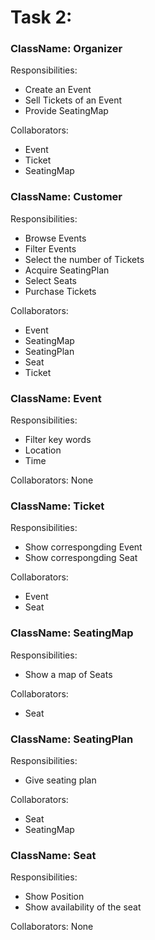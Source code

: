 # Task 2:
### ClassName: Organizer

Responsibilities:
* Create an Event
* Sell Tickets of an Event
* Provide SeatingMap

Collaborators:
* Event
* Ticket
* SeatingMap

### ClassName: Customer

Responsibilities:
* Browse Events
* Filter Events
* Select the number of Tickets
* Acquire SeatingPlan
* Select Seats
* Purchase Tickets

Collaborators:
* Event
* SeatingMap
* SeatingPlan
* Seat
* Ticket

### ClassName: Event

Responsibilities:
* Filter key words
* Location
* Time

Collaborators: None


### ClassName: Ticket

Responsibilities:
* Show correspongding Event
* Show correspongding Seat

Collaborators:
* Event
* Seat

### ClassName: SeatingMap

Responsibilities:
* Show a map of Seats

Collaborators:
* Seat

### ClassName: SeatingPlan

Responsibilities:
* Give seating plan

Collaborators:
* Seat
* SeatingMap

### ClassName: Seat

Responsibilities:
* Show Position
* Show availability of the seat

Collaborators: None

